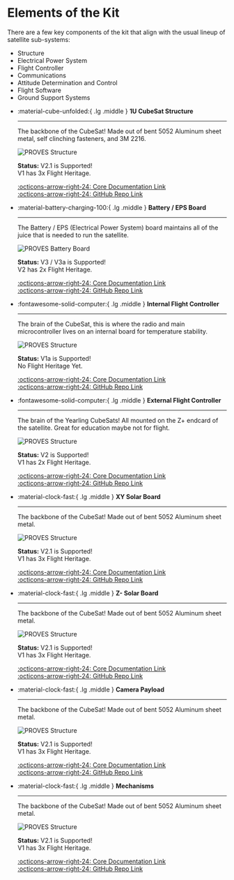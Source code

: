 # Elements of the Kit 
There are a few key components of the kit that align with the usual lineup of satellite sub-systems: 

- Structure 
- Electrical Power System
- Flight Controller 
- Communications
- Attitude Determination and Control
- Flight Software 
- Ground Support Systems

<div class="grid cards" markdown>

-   :material-cube-unfolded:{ .lg .middle } __1U CubeSat Structure__

    ---

    The backbone of the CubeSat! Made out of bent 5052 Aluminum sheet metal, self clinching fasteners, and 3M 2216.
    
    ![PROVES Structure](images/Structure_2.jpg)

    **Status:** V2.1 is Supported! <br>
    V1 has 3x Flight Heritage. 

    [:octicons-arrow-right-24: Core Documentation Link](https://docs.proveskit.space/en/latest/core_documentation/hardware/1U_structure/) <br>
    [:octicons-arrow-right-24: GitHub Repo Link](https://github.com/proveskit/1U_structure)

-   :material-battery-charging-100:{ .lg .middle } __Battery / EPS Board__

    ---

    The Battery / EPS (Electrical Power System) board maintains all of the juice that is needed to run the satellite.
    
    ![PROVES Battery Board](images/battery_3.jpg)

    **Status:** V3 / V3a is Supported! <br>
    V2 has 2x Flight Heritage. 

    [:octicons-arrow-right-24: Core Documentation Link](https://docs.proveskit.space/en/latest/core_documentation/hardware/battery_board/) <br>
    [:octicons-arrow-right-24: GitHub Repo Link](https://github.com/proveskit/battery_board)

-   :fontawesome-solid-computer:{ .lg .middle } __Internal Flight Controller__

    ---

    The brain of the CubeSat, this is where the radio and main microcontroller lives on an internal board for temperature stability.
    
    ![PROVES Structure](images/fc_internal_1a.jpg)

    **Status:** V1a is Supported! <br>
    No Flight Heritage Yet. 

    [:octicons-arrow-right-24: Core Documentation Link](https://docs.proveskit.space/en/latest/core_documentation/hardware/FC_board/) <br>
    [:octicons-arrow-right-24: GitHub Repo Link](https://github.com/proveskit/flight_controller_board)

-   :fontawesome-solid-computer:{ .lg .middle } __External Flight Controller__

    ---

    The brain of the Yearling CubeSats! All mounted on the Z+ endcard of the satellite. Great for education maybe not for flight. 
    
    ![PROVES Structure](images/external_fc.jpg)

    **Status:** V2 is Supported! <br>
    V1 has 2x Flight Heritage. 

    [:octicons-arrow-right-24: Core Documentation Link](https://docs.proveskit.space/en/latest/core_documentation/hardware/FC_board/) <br>
    [:octicons-arrow-right-24: GitHub Repo Link](https://github.com/proveskit/flight_controller_board)

-   :material-clock-fast:{ .lg .middle } __XY Solar Board__

    ---

    The backbone of the CubeSat! Made out of bent 5052 Aluminum sheet metal. 
    
    ![PROVES Structure](images/Structure_2.jpg)

    **Status:** V2.1 is Supported! <br>
    V1 has 3x Flight Heritage. 

    [:octicons-arrow-right-24: Core Documentation Link](https://docs.proveskit.space/en/latest/core_documentation/hardware/1U_structure/) <br>
    [:octicons-arrow-right-24: GitHub Repo Link](https://github.com/proveskit/1U_structure)

-   :material-clock-fast:{ .lg .middle } __Z- Solar Board__

    ---

    The backbone of the CubeSat! Made out of bent 5052 Aluminum sheet metal. 
    
    ![PROVES Structure](images/Structure_2.jpg)

    **Status:** V2.1 is Supported! <br>
    V1 has 3x Flight Heritage. 

    [:octicons-arrow-right-24: Core Documentation Link](https://docs.proveskit.space/en/latest/core_documentation/hardware/1U_structure/) <br>
    [:octicons-arrow-right-24: GitHub Repo Link](https://github.com/proveskit/1U_structure)

-   :material-clock-fast:{ .lg .middle } __Camera Payload__

    ---

    The backbone of the CubeSat! Made out of bent 5052 Aluminum sheet metal. 
    
    ![PROVES Structure](images/Structure_2.jpg)

    **Status:** V2.1 is Supported! <br>
    V1 has 3x Flight Heritage. 

    [:octicons-arrow-right-24: Core Documentation Link](https://docs.proveskit.space/en/latest/core_documentation/hardware/1U_structure/) <br>
    [:octicons-arrow-right-24: GitHub Repo Link](https://github.com/proveskit/1U_structure)

-   :material-clock-fast:{ .lg .middle } __Mechanisms__

    ---

    The backbone of the CubeSat! Made out of bent 5052 Aluminum sheet metal. 
    
    ![PROVES Structure](images/Structure_2.jpg)

    **Status:** V2.1 is Supported! <br>
    V1 has 3x Flight Heritage. 

    [:octicons-arrow-right-24: Core Documentation Link](https://docs.proveskit.space/en/latest/core_documentation/hardware/1U_structure/) <br>
    [:octicons-arrow-right-24: GitHub Repo Link](https://github.com/proveskit/1U_structure)

</div>